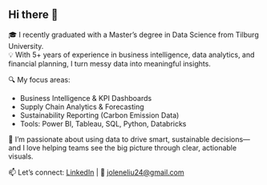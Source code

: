 ## Hi there 👋

<!--
**JoleneLIU24/JoleneLIU24** is a ✨ _special_ ✨ repository because its `README.md` (this file) appears on your GitHub profile.

Here are some ideas to get you started:

- 🔭 I’m currently working on ...
- 🌱 I’m currently learning ...
- 👯 I’m looking to collaborate on ...
- 🤔 I’m looking for help with ...
- 💬 Ask me about ...
- 📫 How to reach me: ...
- 😄 Pronouns: ...
- ⚡ Fun fact: ...
-->


🎓 I recently graduated with a Master’s degree in Data Science from Tilburg University.  
💡 With 5+ years of experience in business intelligence, data analytics, and financial planning, I turn messy data into meaningful insights.

🔍 My focus areas:
- Business Intelligence & KPI Dashboards
- Supply Chain Analytics & Forecasting
- Sustainability Reporting (Carbon Emission Data)
- Tools: Power BI, Tableau, SQL, Python, Databricks

🌱 I’m passionate about using data to drive smart, sustainable decisions—and I love helping teams see the big picture through clear, actionable visuals.

📫 Let’s connect: [LinkedIn](https://www.linkedin.com/in/joleneliu24/) | 📧 joleneliu24@gmail.com

